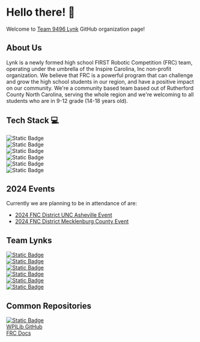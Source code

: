 # Hello there! 👋
Welcome to 
[Team 9496 Lynk](https://www.thebluealliance.com/team/9496) 
GitHub organization page! </br>

## About Us 
Lynk is a newly formed high school FIRST Robotic Competition (FRC) team, operating under the umbrella of the Inspire Carolina, Inc non-profit organization. We believe that FRC is a powerful program that can challenge and grow the high school students in our region, and have a positive impact on our community. We're a community based team based out of Rutherford County North Carolina, serving the whole region and we're welcoming to all students who are in 9-12 grade (14-18 years old).

## Tech Stack 💻
![Static Badge](https://img.shields.io/badge/Java-Java?style=for-the-badge&logo=openjdk&logoColor=000000&labelColor=bf5700&color=000000) </br>
![Static Badge](https://img.shields.io/badge/Gradle-Gradle?style=for-the-badge&logo=gradle&logoColor=000000&labelColor=bf5700&color=000000) </br>
![Static Badge](https://img.shields.io/badge/Git-Git?style=for-the-badge&logo=git&logoColor=000000&labelColor=bf5700&color=000000) </br>
![Static Badge](https://img.shields.io/badge/github-github?style=for-the-badge&logo=github&logoColor=000000&labelColor=bf5700&color=000000) </br>
![Static Badge](https://img.shields.io/badge/markdown-markdown?style=for-the-badge&logo=markdown&logoColor=000000&labelColor=bf5700&color=000000) </br>
![Static Badge](https://img.shields.io/badge/Visual%20Studio%20Code-Visual%20Studio%20Code?style=for-the-badge&logo=visualstudiocode&logoColor=000000&labelColor=bf5700&color=000000) </br>


## 2024 Events
Currently we are planning to be in attendance of are: </br>
- [2024 FNC District UNC Asheville Event](https://www.thebluealliance.com/event/2024ncash) </br>
- [2024 FNC District Mecklenburg County Event](https://www.thebluealliance.com/event/2024ncmec) </br>

## Team Lynks
[![Static Badge](https://img.shields.io/badge/Team_Website-Team_Website?style=for-the-badge&logo=https://www.chiefdelphi.com/uploads/default/original/3X/d/d/dddf48625f73827c446b20b9830c4d7fe81b2487.png&logoColor=000000&labelColor=bf5700&color=000000)](https://lynkrobotics.org) </br>
[![Static Badge](https://img.shields.io/badge/Facebook-facebook?style=for-the-badge&logo=facebook&logoColor=000000&labelColor=bf5700&color=000000)](https://www.facebook.com/lynkfrc) </br>
[![Static Badge](https://img.shields.io/badge/Instagram-instagram?style=for-the-badge&logo=instagram&logoColor=000000&labelColor=bf5700&color=000000)](https://www.instagram.com/lynkfrc/) </br>
[![Static Badge](https://img.shields.io/badge/Github-github?style=for-the-badge&logo=github&logoColor=000000&labelColor=bf5700&color=000000)](https://github.com/LynkRobotics) </br>
[![Static Badge](https://img.shields.io/badge/Youtube-youtube?style=for-the-badge&logo=youtube&logoColor=000000&labelColor=bf5700&color=000000)](https://www.youtube.com/@LynkFRC/)</br>
[![Static Badge](https://img.shields.io/badge/2024_OA_Thread-2024_OA_Thread?style=for-the-badge&logo=https://www.chiefdelphi.com/uploads/default/original/3X/d/d/dddf48625f73827c446b20b9830c4d7fe81b2487.png&logoColor=000000&labelColor=bf5700&color=000000)](https://www.chiefdelphi.com/t/frc-9496-lynk-2024-build-thread-open-alliance/441524?u=jimmyy) </br>



## Common Repositories 
[![Static Badge](https://img.shields.io/badge/Lynk%20Library%20of%20Knowledge-LLK-NAN?style=for-the-badge&labelColor=bf5700&color=000000&link=docs.lynkrobotics.org)](https://docs.lynkrobotics.org/) </br>
[WPILib GitHub](https://github.com/wpilibsuite/allwpilib) </br>
[FRC Docs](https://docs.wpilib.org/en/stable/index.html) </br>

<!-- https://hejazizo-github-profile-readme-srcstreamlit-app-i6skm7.streamlit.app/ for the badges-->
<!-- https://shields.io/ for the badges-->
